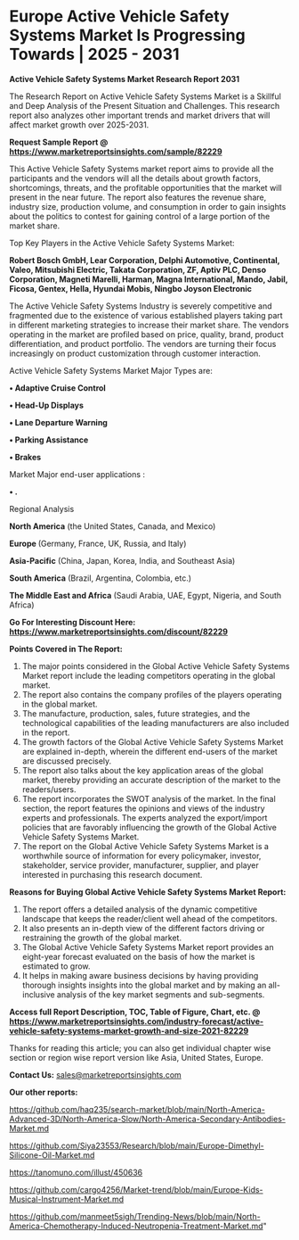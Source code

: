 # Europe Active Vehicle Safety Systems Market Is Progressing Towards | 2025 - 2031

<strong>Active Vehicle Safety Systems Market Research Report 2031</strong>

The Research Report on Active Vehicle Safety Systems Market is a Skillful and Deep Analysis of the Present Situation and Challenges. This research report also analyzes other important trends and market drivers that will affect market growth over 2025-2031.

<strong>Request Sample Report @ <a href=https://www.marketreportsinsights.com/sample/82229>https://www.marketreportsinsights.com/sample/82229</a></strong>

This Active Vehicle Safety Systems market report aims to provide all the participants and the vendors will all the details about growth factors, shortcomings, threats, and the profitable opportunities that the market will present in the near future. The report also features the revenue share, industry size, production volume, and consumption in order to gain insights about the politics to contest for gaining control of a large portion of the market share.

Top Key Players in the Active Vehicle Safety Systems Market:

<strong>Robert Bosch GmbH, Lear Corporation, Delphi Automotive, Continental, Valeo, Mitsubishi Electric, Takata Corporation, ZF, Aptiv PLC, Denso Corporation, Magneti Marelli, Harman, Magna International, Mando, Jabil, Ficosa, Gentex, Hella, Hyundai Mobis, Ningbo Joyson Electronic</strong>

The Active Vehicle Safety Systems Industry is severely competitive and fragmented due to the existence of various established players taking part in different marketing strategies to increase their market share. The vendors operating in the market are profiled based on price, quality, brand, product differentiation, and product portfolio. The vendors are turning their focus increasingly on product customization through customer interaction.

Active Vehicle Safety Systems Market Major Types are:

<strong>• Adaptive Cruise Control

• Head-Up Displays

• Lane Departure Warning

• Parking Assistance

• Brakes</strong>

Market Major end-user applications :

<strong>• .</strong>

Regional Analysis

</u><strong><b>North America</b></strong> (the United States, Canada, and Mexico)

<strong><b>Europe </b></strong>(Germany, France, UK, Russia, and Italy)

<strong><b>Asia-Pacific</b></strong> (China, Japan, Korea, India, and Southeast Asia)

<strong><b>South America</b></strong> (Brazil, Argentina, Colombia, etc.)

<strong><b>The Middle East and Africa</b></strong> (Saudi Arabia, UAE, Egypt, Nigeria, and South Africa)

<strong>Go For Interesting Discount Here: <a href=https://www.marketreportsinsights.com/discount/82229>https://www.marketreportsinsights.com/discount/82229</a></strong>

<strong>Points Covered in The Report:</strong>
<ol>
  <li>The major points considered in the Global Active Vehicle Safety Systems Market report include the leading competitors operating in the global market.</li>
  <li>The report also contains the company profiles of the players operating in the global market.</li>
  <li>The manufacture, production, sales, future strategies, and the technological capabilities of the leading manufacturers are also included in the report.</li>
  <li>The growth factors of the Global Active Vehicle Safety Systems Market are explained in-depth, wherein the different end-users of the market are discussed precisely.</li>
  <li>The report also talks about the key application areas of the global market, thereby providing an accurate description of the market to the readers/users.</li>
  <li>The report incorporates the SWOT analysis of the market. In the final section, the report features the opinions and views of the industry experts and professionals. The experts analyzed the export/import policies that are favorably influencing the growth of the Global Active Vehicle Safety Systems Market.</li>
  <li>The report on the Global Active Vehicle Safety Systems Market is a worthwhile source of information for every policymaker, investor, stakeholder, service provider, manufacturer, supplier, and player interested in purchasing this research document.</li>
</ol>
<strong>Reasons for Buying Global Active Vehicle Safety Systems Market Report:</strong>

<ol>
  <li>The report offers a detailed analysis of the dynamic competitive landscape that keeps the reader/client well ahead of the competitors.</li>
  <li>It also presents an in-depth view of the different factors driving or restraining the growth of the global market.</li>
  <li>The Global Active Vehicle Safety Systems Market report provides an eight-year forecast evaluated on the basis of how the market is estimated to grow.</li>
  <li>It helps in making aware business decisions by having providing thorough insights insights into the global market and by making an all-inclusive analysis of the key market segments and sub-segments.</li>
</ol>
<strong>Access full Report Description, TOC, Table of Figure, Chart, etc. @ <a href=https://www.marketreportsinsights.com/industry-forecast/active-vehicle-safety-systems-market-growth-and-size-2021-82229>https://www.marketreportsinsights.com/industry-forecast/active-vehicle-safety-systems-market-growth-and-size-2021-82229</a></strong>


Thanks for reading this article; you can also get individual chapter wise section or region wise report version like Asia, United States, Europe.

<strong>Contact Us:</strong>
sales@marketreportsinsights.com

<strong>Our other reports:</strong>

<a href=https://github.com/haq235/search-market/blob/main/North-America-Advanced-3D/North-America-Slow/North-America-Secondary-Antibodies-Market.md>https://github.com/haq235/search-market/blob/main/North-America-Advanced-3D/North-America-Slow/North-America-Secondary-Antibodies-Market.md</a>

<a href=https://github.com/Siya23553/Research/blob/main/Europe-Dimethyl-Silicone-Oil-Market.md>https://github.com/Siya23553/Research/blob/main/Europe-Dimethyl-Silicone-Oil-Market.md</a>

<a href=https://tanomuno.com/illust/450636>https://tanomuno.com/illust/450636</a>

<a href=https://github.com/cargo4256/Market-trend/blob/main/Europe-Kids-Musical-Instrument-Market.md>https://github.com/cargo4256/Market-trend/blob/main/Europe-Kids-Musical-Instrument-Market.md</a>

<a href=https://github.com/manmeet5sigh/Trending-News/blob/main/North-America-Chemotherapy-Induced-Neutropenia-Treatment-Market.md>https://github.com/manmeet5sigh/Trending-News/blob/main/North-America-Chemotherapy-Induced-Neutropenia-Treatment-Market.md</a>"
